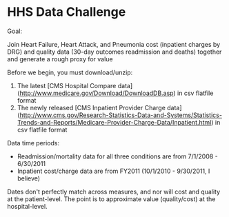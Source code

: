HHS Data Challenge
==================

Goal:

Join Heart Failure, Heart Attack, and Pneumonia cost (inpatient charges by DRG) and quality data (30-day outcomes readmission and deaths) together and generate a rough proxy for value

Before we begin, you must download/unzip:

1. The latest [CMS Hospital Compare data] (http://www.medicare.gov/Download/DownloadDB.asp) in csv flatfile format 
2. The newly released [CMS Inpatient Provider Charge data] (http://www.cms.gov/Research-Statistics-Data-and-Systems/Statistics-Trends-and-Reports/Medicare-Provider-Charge-Data/Inpatient.html) in csv flatfile format

Data time periods:

* Readmission/mortality data for all three conditions are from 7/1/2008 - 6/30/2011
* Inpatient cost/charge data are from FY2011 (10/1/2010 - 9/30/2011, I believe)

Dates don't perfectly match across measures, and nor will cost and quality at the patient-level. The point is to approximate value (quality/cost) at the hospital-level. 
